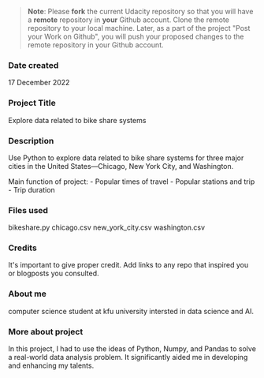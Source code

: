 >**Note**: Please **fork** the current Udacity repository so that you will have a **remote** repository in **your** Github account. Clone the remote repository to your local machine. Later, as a part of the project "Post your Work on Github", you will push your proposed changes to the remote repository in your Github account.

### Date created
17 December 2022

### Project Title
Explore data related to bike share systems

### Description
Use Python to explore data related to bike share systems for three major cities in the United States—Chicago, New York City, and Washington.

Main function of project:
	- Popular times of travel
	- Popular stations and trip
	- Trip duration

### Files used
bikeshare.py
chicago.csv
new_york_city.csv
washington.csv

### Credits
It's important to give proper credit. Add links to any repo that inspired you or blogposts you consulted.

### About me
computer science student at kfu university intersted in
data science and AI.

### More about project
In this project, I had to use the ideas of Python, Numpy, and Pandas to solve a real-world data analysis problem. It significantly aided me in developing and enhancing my talents.
